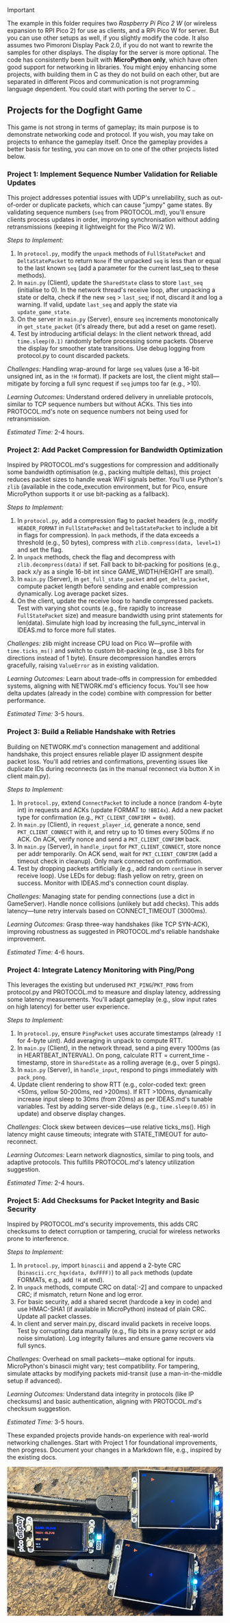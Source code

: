 
> [!IMPORTANT]  
> The example in this folder requires two *Raspberry Pi Pico 2 W* (or wireless expansion to RPI Pico 2) for use as clients, and a RPi Pico W for server. But you can use other setups as well, if you slightly modify the code. It also assumes two Pimoroni Display Pack 2.0, if you do not want to rewrite the samples for other displays. The display for the server is more optional. The code has consistently been built with __MicroPython only__, which have often good support for networking in libraries. You might enjoy enhancing some projects, with building them in C as they do not build on each other, but are separated in different Picos and communication is not programming language dependent. You could start with porting the server to C ..


## Projects for the Dogfight Game

This game is not strong in terms of gameplay; its main purpose is to demonstrate networking code
and protocol. If you wish, you may take on projects to enhance the gameplay itself. Once the gameplay
provides a better basis for testing, you can move on to one of the other projects listed below.


### Project 1: Implement Sequence Number Validation for Reliable Updates
This project addresses potential issues with UDP's unreliability, such as out-of-order or duplicate
packets, which can cause "jumpy" game states. By validating sequence numbers (`seq` from PROTOCOL.md),
you'll ensure clients process updates in order, improving synchronisation without adding retransmissions
(keeping it lightweight for the Pico W/2 W).

*Steps to Implement:*
1. In `protocol.py`, modify the `unpack` methods of `FullStatePacket` and `DeltaStatePacket` to return
   `None` if the unpacked `seq` is less than or equal to the last known `seq` (add a parameter for the
   current last_seq to these methods).
2. In `main.py` (Client), update the `SharedState` class to store `last_seq` (initialise to 0). In the
   network thread's receive loop, after unpacking a state or delta, check if the new `seq` > `last_seq`;
   if not, discard it and log a warning. If valid, update `last_seq` and apply the state via `update_game_state`.
3. On the server in `main.py` (Server), ensure `seq` increments monotonically in `get_state_packet`
   (it's already there, but add a reset on game reset).
4. Test by introducing artificial delays: In the client network thread, add `time.sleep(0.1)` randomly
   before processing some packets. Observe the display for smoother state transitions. Use debug logging
   from protocol.py to count discarded packets.

*Challenges:* Handling wrap-around for large `seq` values (use a 16-bit unsigned int, as in the `!H` format).
If packets are lost, the client might stall—mitigate by forcing a full sync request if `seq` jumps too far
(e.g., >10).

*Learning Outcomes:* Understand ordered delivery in unreliable protocols, similar to TCP sequence numbers
but without ACKs. This ties into PROTOCOL.md's note on sequence numbers not being used for retransmission.

*Estimated Time:* 2-4 hours.


### Project 2: Add Packet Compression for Bandwidth Optimization
Inspired by PROTOCOL.md's suggestions for compression and additionally some bandwidth optimisation
(e.g., packing multiple deltas), this project reduces packet sizes to handle weak WiFi signals better.
You'll use Python's `zlib` (available in the code_execution environment, but for Pico, ensure MicroPython
supports it or use bit-packing as a fallback).

*Steps to Implement:*
1. In `protocol.py`, add a compression flag to packet headers (e.g., modify `HEADER_FORMAT` in
   `FullStatePacket` and `DeltaStatePacket` to include a bit in flags for compression). In `pack`
   methods, if the data exceeds a threshold (e.g., 50 bytes), compress with `zlib.compress(data, level=1)`
   and set the flag.
2. In `unpack` methods, check the flag and decompress with `zlib.decompress(data)` if set. Fall back
   to bit-packing for positions (e.g., pack x/y as a single 16-bit int since GAME_WIDTH/HEIGHT are small).
3. In `main.py` (Server), in `get_full_state_packet` and `get_delta_packet`, compute packet length
   before sending and enable compression dynamically. Log average packet sizes.
4. On the client, update the receive loop to handle compressed packets. Test with varying shot counts
   (e.g., fire rapidly to increase `FullStatePacket` size) and measure bandwidth using print statements
   for len(data). Simulate high load by increasing the full_sync_interval in IDEAS.md to force more full states.

*Challenges:* zlib might increase CPU load on Pico W—profile with `time.ticks_ms()` and switch to custom
bit-packing (e.g., use 3 bits for directions instead of 1 byte). Ensure decompression handles errors gracefully,
raising `ValueError` as in existing validation.

*Learning Outcomes:* Learn about trade-offs in compression for embedded systems, aligning with NETWORK.md's
efficiency focus. You'll see how delta updates (already in the code) combine with compression for better performance.

*Estimated Time:* 3-5 hours.


### Project 3: Build a Reliable Handshake with Retries
Building on NETWORK.md's connection management and additional handshake, this project ensures reliable player
ID assignment despite packet loss. You'll add retries and confirmations, preventing issues like duplicate IDs
during reconnects (as in the manual reconnect via button X in client main.py).

*Steps to Implement:*
1. In `protocol.py`, extend `ConnectPacket` to include a nonce (random 4-byte int) in requests and ACKs
   (update FORMAT to `!BBI4x`). Add a new packet type for confirmation (e.g., `PKT_CLIENT_CONFIRM = 0x08`).
2. In `main.py` (Client), in `request_player_id`, generate a nonce, send `PKT_CLIENT_CONNECT` with it, and
   retry up to 10 times every 500ms if no ACK. On ACK, verify nonce and send a `PKT_CLIENT_CONFIRM` back.
3. In `main.py` (Server), in `handle_input` for `PKT_CLIENT_CONNECT`, store nonce per addr temporarily.
   On ACK send, wait for `PKT_CLIENT_CONFIRM` (add a timeout check in cleanup). Only mark connected on confirmation.
4. Test by dropping packets artificially (e.g., add random `continue` in server receive loop). Use LEDs
   for debug: flash yellow on retry, green on success. Monitor with IDEAS.md's connection count display.

*Challenges:* Managing state for pending connections (use a dict in GameServer). Handle nonce collisions
(unlikely but add checks). This adds latency—tune retry intervals based on CONNECT_TIMEOUT (3000ms).

*Learning Outcomes:* Grasp three-way handshakes (like TCP SYN-ACK), improving robustness as suggested
in PROTOCOL.md's reliable handshake improvement.

*Estimated Time:* 4-6 hours.


### Project 4: Integrate Latency Monitoring with Ping/Pong
This leverages the existing but underused `PKT_PING`/`PKT_PONG` from protocol.py and PROTOCOL.md to measure
and display latency, addressing some latency measurements. You'll adapt gameplay (e.g., slow input
rates on high latency) for better user experience.

*Steps to Implement:*
1. In `protocol.py`, ensure `PingPacket` uses accurate timestamps (already `!I` for 4-byte uint). Add
   averaging in unpack to compute RTT.
2. In `main.py` (Client), in the network thread, send a ping every 1000ms (as in HEARTBEAT_INTERVAL).
   On pong, calculate RTT = current_time - timestamp, store in `SharedState` as a rolling average
   (e.g., over 5 pings).
3. In `main.py` (Server), in `handle_input`, respond to pings immediately with `pack_pong`.
4. Update client rendering to show RTT (e.g., color-coded text: green <50ms, yellow 50-200ms, red >200ms).
   If RTT >100ms, dynamically increase input sleep to 30ms (from 20ms) as per IDEAS.md's tunable variables.
   Test by adding server-side delays (e.g., `time.sleep(0.05)` in update) and observe display changes.

*Challenges:* Clock skew between devices—use relative ticks_ms(). High latency might cause timeouts;
integrate with STATE_TIMEOUT for auto-reconnect.

*Learning Outcomes:* Learn network diagnostics, similar to ping tools, and adaptive protocols.
This fulfills PROTOCOL.md's latency utilization suggestion.

*Estimated Time:* 2-4 hours.


### Project 5: Add Checksums for Packet Integrity and Basic Security
Inspired by PROTOCOL.md's security improvements, this adds CRC checksums to detect corruption or tampering,
crucial for wireless networks prone to interference.

*Steps to Implement:*
1. In `protocol.py`, import `binascii` and append a 2-byte CRC (`binascii.crc_hqx(data, 0xFFFF)`) to
   all `pack` methods (update FORMATs, e.g., add `!H` at end).
2. In `unpack` methods, compute CRC on data[:-2] and compare to unpacked CRC; if mismatch, return None
   and log error.
3. For basic security, add a shared secret (hardcode a key in code) and use HMAC-SHA1 (if available
   in MicroPython) instead of plain CRC. Update all packet classes.
4. In client and server main.py, discard invalid packets in receive loops. Test by corrupting data
   manually (e.g., flip bits in a proxy script or add noise simulation). Log integrity failures and
   ensure game recovers via full syncs.

*Challenges:* Overhead on small packets—make optional for inputs. MicroPython's binascii might vary;
test compatibility. For tampering, simulate attacks by modifying packets mid-transit (use a
man-in-the-middle setup if advanced).

*Learning Outcomes:* Understand data integrity in protocols (like IP checksums) and basic authentication,
aligning with PROTOCOL.md's checksum suggestion.

*Estimated Time:* 3-5 hours.

These expanded projects provide hands-on experience with real-world networking challenges.
Start with Project 1 for foundational improvements, then progress. Document your changes in
a Markdown file, e.g., inspired by the existing docs.


![Dogfight](dogfight.png)

